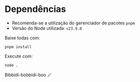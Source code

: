 # Dependências

- Recomenda-se a utilização do gerenciador de pacotes `pnpm`
- Versão do Node utilizada: `v23.9.0`

Baixe todas com:

```shell
pnpm install
```

Execute com:

```shell
node .
```

Bibbidi-bobbidi-boo 🪄
